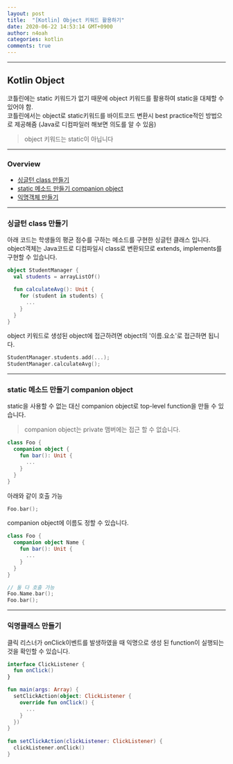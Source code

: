 ```yaml
---
layout: post
title:  "[Kotlin] Object 키워드 활용하기"
date: 2020-06-22 14:53:14 GMT+0900
author: n4oah
categories: kotlin
comments: true
---
```


***

## Kotlin Object

코틀린에는 static 키워드가 없기 때문에 object 키워드를 활용하여 static을 대체할 수 있어야 함.  
코틀린에서는 object로 static키워드를 바이트코드 변환시 best practice적인 방법으로 제공해줌 (Java로 디컴파일러 해보면 의도를 알 수 있음)

> object 키워드는 static이 아닙니다

***

### Overview
- [싱글턴 class 만들기](#싱글턴-class-만들기)
- [static 메소드 만들기 companion object](#static-메소드-만들기-companion-object)
- [익명객체 만들기](#익명객체-만들기)

***

### 싱글턴 class 만들기
아래 코드는 학생들의 평균 점수를 구하는 메소드를 구현한 싱글턴 클래스 입니다.  
object객체는 Java코드로 디컴파일시 class로 변환되므로 extends, implements를 구현할 수 있습니다.

```kotlin
object StudentManager {
  val students = arrayListOf()

  fun calculateAvg(): Unit {
    for (student in students) {
      ...
    }
  }
}
```

object 키워드로 생성된 object에 접근하려면 object의 '이름.요소'로 접근하면 됩니다.
```kotlin
StudentManager.students.add(...);
StudentManager.calculateAvg();
```

***

### static 메소드 만들기 companion object
static을 사용할 수 없는 대신 companion object로 top-level function을 만들 수 있습니다.
> companion object는 private 맴버에는 접근 할 수 없습니다.

```kotlin
class Foo {
  companion object {
    fun bar(): Unit {
      ...
    }
  }
}
```

아래와 같이 호출 가능
```kotlin
Foo.bar();
```

companion object에 이름도 정할 수 있습니다.
```kotlin
class Foo {
  companion object Name {
    fun bar(): Unit {
      ...
    }
  }
}

// 둘 다 호출 가능
Foo.Name.bar();
Foo.bar();
```

***
### 익명클래스 만들기
클릭 리스너가 onClick이벤트를 발생하였을 때 익명으로 생성 된 function이 실행되는 것을 확인할 수 있습니다.

```kotlin
interface ClickListener {
  fun onClick()
}

fun main(args: Array) {
  setClickAction(object: ClickListener {
    override fun onClick() {
      ...
    }
  })
}
  
fun setClickAction(clickListener: ClickListener) {
  clickListener.onClick()
}
```